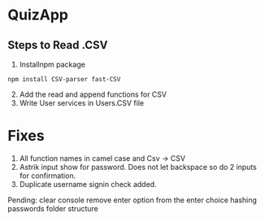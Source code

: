 # QuizApp

## Steps to Read .CSV
1. Installnpm package
```
npm install CSV-parser fast-CSV
```
2. Add the read and append functions for CSV
3. Write User services in Users.CSV file

# Fixes
1. All function names in camel case and Csv -> CSV 
2. Astrik input show for password. Does not let backspace so do 2 inputs for confirmation.
3. Duplicate username signin check added.

Pending:
clear console
remove enter option from the enter choice
hashing passwords
folder structure